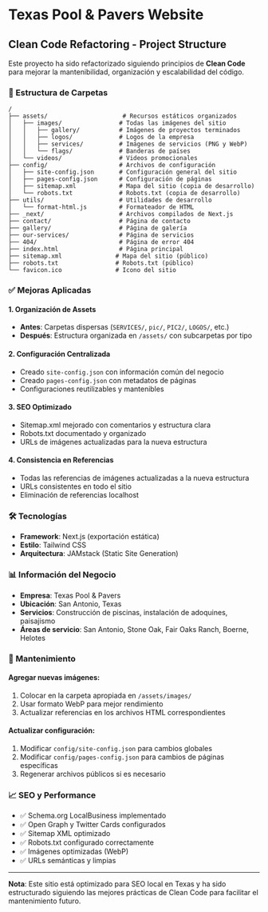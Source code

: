 # Texas Pool & Pavers Website

## Clean Code Refactoring - Project Structure

Este proyecto ha sido refactorizado siguiendo principios de **Clean Code** para mejorar la mantenibilidad, organización y escalabilidad del código.

### 📁 Estructura de Carpetas

```
/
├── assets/                     # Recursos estáticos organizados
│   ├── images/                # Todas las imágenes del sitio
│   │   ├── gallery/           # Imágenes de proyectos terminados
│   │   ├── logos/             # Logos de la empresa
│   │   ├── services/          # Imágenes de servicios (PNG y WebP)
│   │   └── flags/             # Banderas de países
│   └── videos/                # Videos promocionales
├── config/                    # Archivos de configuración
│   ├── site-config.json       # Configuración general del sitio
│   ├── pages-config.json      # Configuración de páginas
│   ├── sitemap.xml            # Mapa del sitio (copia de desarrollo)
│   └── robots.txt             # Robots.txt (copia de desarrollo)
├── utils/                     # Utilidades de desarrollo
│   └── format-html.js         # Formateador de HTML
├── _next/                     # Archivos compilados de Next.js
├── contact/                   # Página de contacto
├── gallery/                   # Página de galería
├── our-services/              # Página de servicios
├── 404/                       # Página de error 404
├── index.html                 # Página principal
├── sitemap.xml               # Mapa del sitio (público)
├── robots.txt                # Robots.txt (público)
└── favicon.ico               # Icono del sitio
```

### ✅ Mejoras Aplicadas

#### 1. **Organización de Assets**
- **Antes**: Carpetas dispersas (`SERVICES/`, `pic/`, `PIC2/`, `LOGOS/`, etc.)
- **Después**: Estructura organizada en `/assets/` con subcarpetas por tipo

#### 2. **Configuración Centralizada**
- Creado `site-config.json` con información común del negocio
- Creado `pages-config.json` con metadatos de páginas
- Configuraciones reutilizables y mantenibles

#### 3. **SEO Optimizado**
- Sitemap.xml mejorado con comentarios y estructura clara
- Robots.txt documentado y organizado
- URLs de imágenes actualizadas para la nueva estructura

#### 4. **Consistencia en Referencias**
- Todas las referencias de imágenes actualizadas a la nueva estructura
- URLs consistentes en todo el sitio
- Eliminación de referencias localhost

### 🛠️ Tecnologías

- **Framework**: Next.js (exportación estática)
- **Estilo**: Tailwind CSS
- **Arquitectura**: JAMstack (Static Site Generation)

### 📊 Información del Negocio

- **Empresa**: Texas Pool & Pavers
- **Ubicación**: San Antonio, Texas
- **Servicios**: Construcción de piscinas, instalación de adoquines, paisajismo
- **Áreas de servicio**: San Antonio, Stone Oak, Fair Oaks Ranch, Boerne, Helotes

### 🔧 Mantenimiento

#### Agregar nuevas imágenes:
1. Colocar en la carpeta apropiada en `/assets/images/`
2. Usar formato WebP para mejor rendimiento
3. Actualizar referencias en los archivos HTML correspondientes

#### Actualizar configuración:
1. Modificar `config/site-config.json` para cambios globales
2. Modificar `config/pages-config.json` para cambios de páginas específicas
3. Regenerar archivos públicos si es necesario

### 📈 SEO y Performance

- ✅ Schema.org LocalBusiness implementado
- ✅ Open Graph y Twitter Cards configurados
- ✅ Sitemap XML optimizado
- ✅ Robots.txt configurado correctamente
- ✅ Imágenes optimizadas (WebP)
- ✅ URLs semánticas y limpias

---

**Nota**: Este sitio está optimizado para SEO local en Texas y ha sido estructurado siguiendo las mejores prácticas de Clean Code para facilitar el mantenimiento futuro.